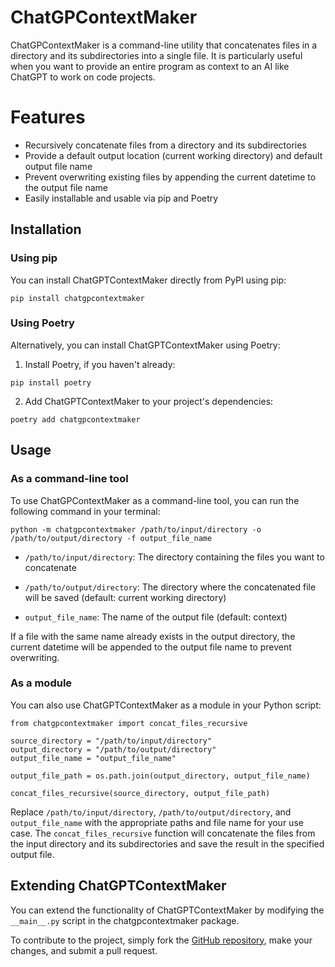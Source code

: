 # ChatGPContextMaker

ChatGPContextMaker is a command-line utility that concatenates files in a directory and its subdirectories into a single file. It is particularly useful when you want to provide an entire program as context to an AI like ChatGPT to work on code projects.

# Features

- Recursively concatenate files from a directory and its subdirectories
- Provide a default output location (current working directory) and default output file name
- Prevent overwriting existing files by appending the current datetime to the output file name
- Easily installable and usable via pip and Poetry

## Installation

### Using pip

You can install ChatGPTContextMaker directly from PyPI using pip:

```
pip install chatgpcontextmaker
```

### Using Poetry

Alternatively, you can install ChatGPTContextMaker using Poetry:

1. Install Poetry, if you haven't already:
```
pip install poetry
```

2. Add ChatGPTContextMaker to your project's dependencies:
```
poetry add chatgpcontextmaker
```

## Usage

### As a command-line tool
To use ChatGPContextMaker as a command-line tool, you can run the following command in your terminal:

```
python -m chatgpcontextmaker /path/to/input/directory -o /path/to/output/directory -f output_file_name
```
* `/path/to/input/directory`: The directory containing the files you want to concatenate

* `/path/to/output/directory`: The directory where the concatenated file will be saved (default: current working directory)

* `output_file_name`: The name of the output file (default: context)

If a file with the same name already exists in the output directory, the current datetime will be appended to the output file name to prevent overwriting.

### As a module

You can also use ChatGPTContextMaker as a module in your Python script:

```
from chatgpcontextmaker import concat_files_recursive

source_directory = "/path/to/input/directory"
output_directory = "/path/to/output/directory"
output_file_name = "output_file_name"

output_file_path = os.path.join(output_directory, output_file_name)

concat_files_recursive(source_directory, output_file_path)
```

Replace `/path/to/input/directory`, `/path/to/output/directory`, and `output_file_name` with the appropriate paths and file name for your use case. The `concat_files_recursive` function will concatenate the files from the input directory and its subdirectories and save the result in the specified output file.


## Extending ChatGPTContextMaker

You can extend the functionality of ChatGPTContextMaker by modifying the `__main__.py` script in the chatgpcontextmaker package.

To contribute to the project, simply fork the [GitHub repository](https://github.com/estill01/ChatGPContextMaker), make your changes, and submit a pull request.
